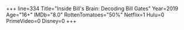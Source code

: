 +++
line=334
Title="Inside Bill's Brain: Decoding Bill Gates"
Year=2019
Age="16+"
IMDb="8.0"
RottenTomatoes="50%"
Netflix=1
Hulu=0
PrimeVideo=0
Disney=0
+++

